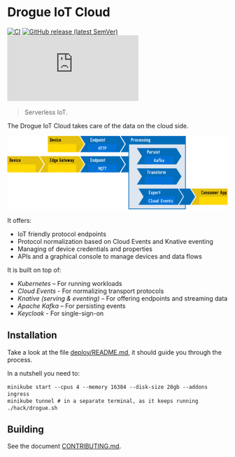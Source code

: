 # Drogue IoT Cloud

[![CI](https://github.com/drogue-iot/drogue-cloud/workflows/CI/badge.svg)](https://github.com/drogue-iot/drogue-cloud/actions?query=workflow%3A%22CI%22)
[![GitHub release (latest SemVer)](https://img.shields.io/github/v/tag/drogue-iot/drogue-cloud?sort=semver)](https://github.com/drogue-iot/drogue-cloud/releases)
[![Matrix](https://img.shields.io/matrix/drogue-iot:matrix.org)](https://matrix.to/#/#drogue-iot:matrix.org)

> Serverless IoT.

The Drogue IoT Cloud takes care of the data on the cloud side.

![Overview diagram](images/architecture.svg)

It offers:

* IoT friendly protocol endpoints
* Protocol normalization based on Cloud Events and Knative eventing
* Managing of device credentials and properties
* APIs and a graphical console to manage devices and data flows

It is built on top of:

* *Kubernetes* – For running workloads
* *Cloud Events* - For normalizing transport protocols
* *Knative (serving & eventing)* – For offering endpoints and streaming data
* *Apache Kafka* – For persisting events
* *Keycloak* - For single-sign-on

## Installation

Take a look at the file [deploy/README.md](deploy/README.adoc), it should guide you through the process.

In a nutshell you need to:

~~~shell
minikube start --cpus 4 --memory 16384 --disk-size 20gb --addons ingress
minikube tunnel # in a separate terminal, as it keeps running
./hack/drogue.sh
~~~

## Building

See the document [CONTRIBUTING.md](CONTRIBUTING.md).
